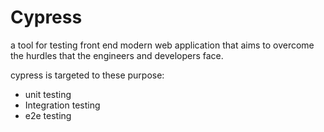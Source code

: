 # Cypress

a tool for testing front end modern web application that aims to overcome the hurdles that the engineers and developers face.

cypress is targeted to these purpose:

- unit testing
- Integration testing
- e2e testing
